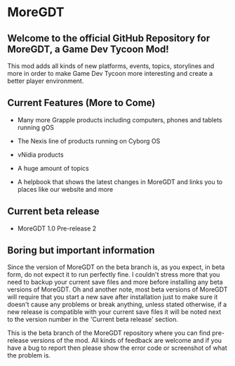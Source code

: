 # MoreGDT
## Welcome to the official GitHub Repository for MoreGDT, a Game Dev Tycoon Mod!

This mod adds all kinds of new platforms, events, topics, storylines and more
in order to make Game Dev Tycoon more interesting and create a better player
environment.

## Current Features (More to Come)  
- Many more Grapple products including computers, phones and tablets running gOS

- The Nexis line of products running on Cyborg OS

- vNidia products 

- A huge amount of topics

- A helpbook that shows the latest changes in MoreGDT and links you to places like our website and more

## Current beta release

- MoreGDT 1.0 Pre-release 2

## Boring but important information

Since the version of MoreGDT on the beta branch is, as you expect, in beta form, do not expect it to run perfectly fine. I couldn't stress more that you need to backup your current save files and more before installing any beta versions of MoreGDT. Oh and another note, most beta versions of MoreGDT will require that you start a new save after installation just to make sure it doesn't cause any problems or break anything, unless stated otherwise, if a new release is compatible with your current save files it will be noted next to the version number in the 'Current beta release' section.

This is the beta branch of the MoreGDT repository where you can find pre-release versions of the mod. All kinds of feedback are welcome and if you have a bug to report then please show the error code or screenshot of what the problem is.
